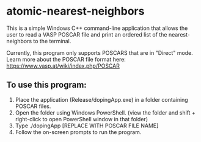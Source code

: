 # atomic-nearest-neighbors

This is a simple Windows C++ command-line application that allows the user to read a VASP POSCAR file and print an ordered list of the nearest-neighbors to the terminal.

Currently, this program only supports POSCARS that are in "Direct" mode. Learn more about the POSCAR file format here: https://www.vasp.at/wiki/index.php/POSCAR

## To use this program:
1. Place the application (Release/dopingApp.exe) in a folder containing POSCAR files.
2. Open the folder using Windows PowerShell. (view the folder and shift +  right-click to open PowerShell window in that folder)
3. Type ./dopingApp [REPLACE WITH POSCAR FILE NAME]
4. Follow the on-screen prompts to run the program.
